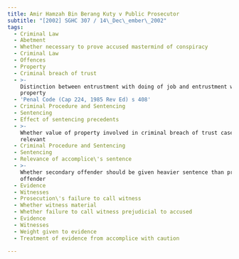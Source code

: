 ```yaml
---
title: Amir Hamzah Bin Berang Kuty v Public Prosecutor
subtitle: "[2002] SGHC 307 / 14\_Dec\_ember\_2002"
tags:
  - Criminal Law
  - Abetment
  - Whether necessary to prove accused mastermind of conspiracy
  - Criminal Law
  - Offences
  - Property
  - Criminal breach of trust
  - >-
    Distinction between entrustment with doing of job and entrustment with
    property
  - 'Penal Code (Cap 224, 1985 Rev Ed) s 408'
  - Criminal Procedure and Sentencing
  - Sentencing
  - Effect of sentencing precedents
  - >-
    Whether value of property involved in criminal breach of trust cases
    relevant
  - Criminal Procedure and Sentencing
  - Sentencing
  - Relevance of accomplice\'s sentence
  - >-
    Whether secondary offender should be given heavier sentence than principal
    offender
  - Evidence
  - Witnesses
  - Prosecution\'s failure to call witness
  - Whether witness material
  - Whether failure to call witness prejudicial to accused
  - Evidence
  - Witnesses
  - Weight given to evidence
  - Treatment of evidence from accomplice with caution

---
```


